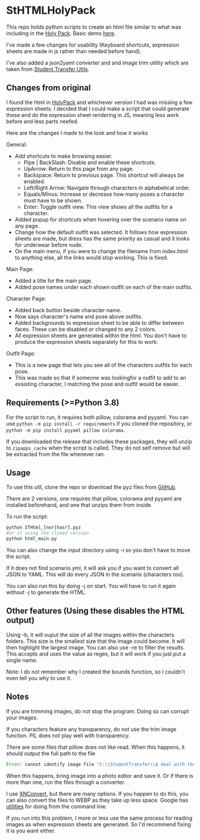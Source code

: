 # StHTMLHolyPack

This repo holds python scripts to create an html file similar to what was including in the [Holy Pack](https://www.tfgames.site/phpbb3/viewtopic.php?f=72&t=15688). Basic demo [here](https://coreman14.github.io/StHTMLHolyPack/).

I've made a few changes for usability (Keyboard shortcuts, expression sheets are made in js rather than needed before hand).

I've also added a json2yaml converter and and image trim utility which are taken from [Student Transfer Utils](https://utils.student-transfer.com).

## Changes from original

I found the html in [HolyPack](https://www.tfgames.site/phpbb3/viewtopic.php?f=72&t=15688) and whichever version I had was missing a few expression sheets. I decided  that I could make a script that could generate these and do the expression sheet rendering in JS, meaning less work before and less parts neefed.

Here are the changes I made to the look and how it works

General:
-   Add shortcuts to make browsing easier.
    - Pipe | BackSlash: Disable and enable these shortcuts.
    - UpArrow: Return to this page from any page.
    - Backspace: Return to previous page. This shortcut will always be enabled.
    - Left/Right Arrow: Navigate through characters in alphabetical order.
    - Equals/Minus: Increase or decrease how many poses a character must have to be shown.
    - Enter: Toggle outfit view. This view shows all the outfits for a character.
-   Added popup for shortcuts when hovering over the scenario name on any page.
-   Change how the default outfit was selected. It follows how expression sheets are made, but dress has the same priority as casual and it looks for underwear before nude.
-   On the main menu, if you were to change the filename from index.html to anything else, all the links would stop working. This is fixed.

Main Page:

-   Added a title for the main page.
-   Added pose names under each shown outfit on each of the main outfits.

Character Page:

-   Added back button beside character name.
-   Now says character's name and pose above outfits.
-   Added backgrounds to expression sheet to be able to differ between faces. These can be disabled or changed to any 2 colors.
-   All expression sheets are generated within the html. You don't have to produce the expression sheets separately for this to work.

Outfit Page:

- This is a new page that lets you see all of the characters outfits for each pose.
- This was made so that if someone was lookingfor a outfit to add to an exsisting character, I matching the pose and outfit would be easier.

## Requirements (>=Python 3.8)

For the script to run, it requires both pillow, colorama and pyyaml. You can use `python -m pip install -r requirements` if you cloned the repository, or `python -m pip install pyyaml pillow colorama`.

If you downloaded the release that includes these packages, they will unzip to `zipapps_cache` when the script is called. They do not self remove but will be extracted from the file whenever ran.

## Usage

To use this util, clone the repo or download the pyz files from [GitHub](https://github.com/coreman14/StHTMLHolyPack).

There are 2 versions, one requires that pillow, colorama and pyyaml are installed beforehand, and one that unzips them from inside.

To run the script:

```bash
python STHtml_[nor|hasr].pyz
#or if using the cloned version
python html_main.py
```

You can also change the input directory using -i so you don't have to move the script.

If it does not find scenario.yml, it will ask you if you want to convert all JSON to YAML. This will do every JSON in the scenario (characters too).

You can also run this by doing -j on start. You will have to run it again without -j to generate the HTML.

## Other features (Using these disables the HTML output)

Using -b, it will ouput the size of all the images within the characters folders. This size is the smallest size that the image could become. It will then highlight the largest image. You can also use -re to filter the results. This accepts and uses the value as regex, but it will work if you just put a single name.

Note: I do not remember why I created the bounds function, so I couldn't even tell you why to use it.

## Notes

If you are trimming images, do not stop the program. Doing so can corrupt your images.

If you characters feature any transparency, do not use the trim image function. PIL does not play well with transparency.

There are some files that pillow does not like read. When this happens, it should output the full path to the file

```js
Error: cannot identify image file "C:\\StudentTransfer\\A deal with the devil\\characters\\corneliasaya\\a\\faces\\face\\0.png". Please convert the file to png or webp.
```

When this happens, bring image into a photo editor and save it. Or if there is more than one, run the files through a converter.

I use [XNConvert](https://www.xnview.com/en/xnconvert/link), but there are many options. If you happen to do this, you can also convert the files to WEBP as they take up less space. Google has [utilities](https://developers.google.com/speed/webp/docs/precompiled) for doing from the command line.

If you run into this problem, I more or less use the same process for reading images as when expression sheets are generated. So I'd recommend fixing it is you want either.
